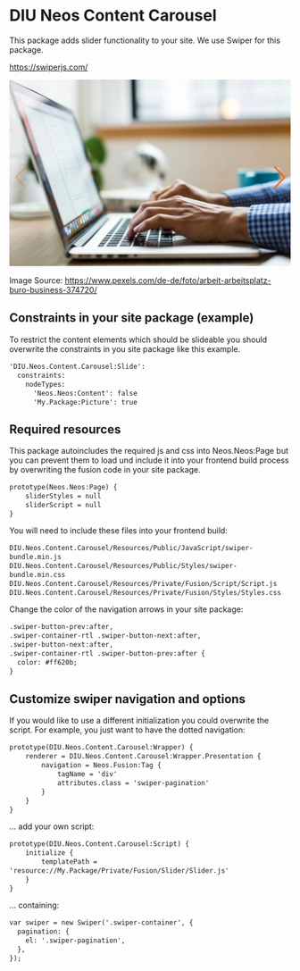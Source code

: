 
# DIU Neos Content Carousel

This package adds slider functionality to your site. We use Swiper for this package.
                                                     
https://swiperjs.com/


![Slider screenshot](Resources/Public/Images/screenshot.jpg)

Image Source: https://www.pexels.com/de-de/foto/arbeit-arbeitsplatz-buro-business-374720/


## Constraints in your site package (example)

To restrict the content elements which should be slideable you should overwrite the constraints in you site package like this example.

```
'DIU.Neos.Content.Carousel:Slide':
  constraints:
    nodeTypes:
      'Neos.Neos:Content': false
      'My.Package:Picture': true

```

## Required resources

This package autoincludes the required js and css into Neos.Neos:Page but you can prevent them to load und include it into your frontend build process by overwriting the fusion code in your site package.

```
prototype(Neos.Neos:Page) {
    sliderStyles = null
    sliderScript = null
}
```

You will need to include these files into your frontend build:

```
DIU.Neos.Content.Carousel/Resources/Public/JavaScript/swiper-bundle.min.js
DIU.Neos.Content.Carousel/Resources/Public/Styles/swiper-bundle.min.css
DIU.Neos.Content.Carousel/Resources/Private/Fusion/Script/Script.js
DIU.Neos.Content.Carousel/Resources/Private/Fusion/Styles/Styles.css 
```

Change the color of the navigation arrows in your site package:

```
.swiper-button-prev:after,
.swiper-container-rtl .swiper-button-next:after,
.swiper-button-next:after,
.swiper-container-rtl .swiper-button-prev:after {
  color: #ff620b;
}
```
## Customize swiper navigation and options

If you would like to use a different initialization you could overwrite the script.
For example, you just want to have the dotted navigation:

```
prototype(DIU.Neos.Content.Carousel:Wrapper) {
    renderer = DIU.Neos.Content.Carousel:Wrapper.Presentation {
        navigation = Neos.Fusion:Tag {
            tagName = 'div'
            attributes.class = 'swiper-pagination'
        }
    }
}
```

... add your own script:
```
prototype(DIU.Neos.Content.Carousel:Script) {
    initialize {
        templatePath = 'resource://My.Package/Private/Fusion/Slider/Slider.js'
    }
}
```
... containing:
```
var swiper = new Swiper('.swiper-container', {
  pagination: {
    el: '.swiper-pagination',
  },
});
```


